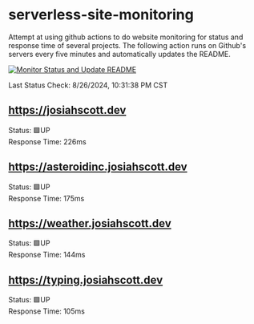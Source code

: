 # serverless-site-monitoring
Attempt at using github actions to do website monitoring for status and response time of several projects. The following action runs on Github's servers every five minutes and automatically updates the README.  

[![Monitor Status and Update README](https://github.com/JosiahSco/serverless-site-monitoring/actions/workflows/monitor.yaml/badge.svg)](https://github.com/JosiahSco/serverless-site-monitoring/actions/workflows/monitor.yaml)

Last Status Check: 8/26/2024, 10:31:38 PM CST

## https://josiahscott.dev
Status: 🟩UP  
Response Time: 226ms

## https://asteroidinc.josiahscott.dev
Status: 🟩UP  
Response Time: 175ms

## https://weather.josiahscott.dev
Status: 🟩UP  
Response Time: 144ms

## https://typing.josiahscott.dev
Status: 🟩UP  
Response Time: 105ms

